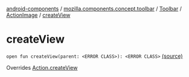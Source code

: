 [android-components](../../../index.md) / [mozilla.components.concept.toolbar](../../index.md) / [Toolbar](../index.md) / [ActionImage](index.md) / [createView](./create-view.md)

# createView

`open fun createView(parent: <ERROR CLASS>): <ERROR CLASS>` [(source)](https://github.com/mozilla-mobile/android-components/blob/master/components/concept/toolbar/src/main/java/mozilla/components/concept/toolbar/Toolbar.kt#L367)

Overrides [Action.createView](../-action/create-view.md)

